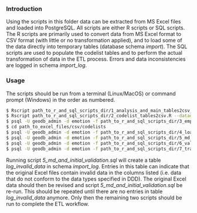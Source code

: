 ### Introduction

Using the scripts in this folder data can be extracted from MS Excel files and loaded into PostgreSQL. All scripts are either R scripts or SQL scripts. The R scripts are primarily used to convert data from MS Excel format to CSV format (with little or no transformation applied), and to load some of the data directly into temporary tables (database schema *import*). The SQL scripts are used to populate the codelist tables and to perform the actual transformation of data in the ETL process. Errors and data inconsistencies are logged in schema *import\_log*.

### Usage

The scripts should be run from a terminal (Linux/MacOS) or command prompt (Windows) in the order as numbered.

```bash
$ Rscript path_to_r_and_sql_scripts_dir/1_analysis_and_main_tables2csv_and_pg.R --datadir=path_to_excel_files --db=emotion --host=localhost --port=5432 --user=user --pw=password
$ Rscript path_to_r_and_sql_scripts_dir/2_codelist_tables2csv.R --datadir=path_to_excel_files
$ psql -U geodb_admin -d emotion -f path_to_r_and_sql_scripts_dir/3_empty_codelist_tables.sql
$ cd path_to_excel_files/csv/codelists
$ psql -U geodb_admin -d emotion -f path_to_r_and_sql_scripts_dir/4_load_codelist_tables.sql
$ psql -U geodb_admin -d emotion -f path_to_r_and_sql_scripts_dir/5_md_and_initial_validation.sql
$ psql -U geodb_admin -d emotion -f path_to_r_and_sql_scripts_dir/6_validate_and_log.sql
$ psql -U geodb_admin -d emotion -f path_to_r_and_sql_scripts_dir/7_transform_data.sql
```

Running script *5_md_and_initial_validation.sql* will create a table *log_invalid_data* in schema *import_log*. Entries in this table can indicate that the original Excel files contain invalid data in the columns listed (i.e. data that do not conform to the data types specified in DDD). The original Excel data should then be revised and script *5_md_and_initial_validation.sql* be re-run. This should be repeated until there are no entries in table *log_invalid_data* anymore. Only then the remaining two scripts should be run to complete the ETL workflow.

